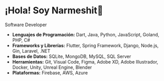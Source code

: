 # ¡Hola! Soy Narmeshit👋

Software Developer

- **Lenguajes de Programación:** Dart, Java, Python, JavaScript, Goland, PHP, C#
- **Frameworks y Librerías:** Flutter, Spring Framework, Django, Node.js, Gin, Laravel, .NET
- **Bases de Datos:** SQLite, MongoDB, MySQL, SQL Server
- **Herramientas:** Git, Visual Code, Figma, Adobe XD, Adobe Illustrador, Docker, Unity, Unreal Engine, Blender
- **Plataformas:** Firebase, AWS, Azure
